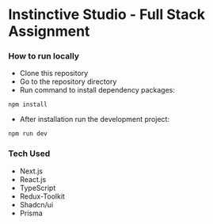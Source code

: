 # Instinctive Studio - Full Stack Assignment

### How to run locally

- Clone this repository
- Go to the repository directory
- Run command to install dependency packages:

```
npm install
```

- After installation run the development project:

```
npm run dev
```

### Tech Used

- Next.js
- React.js
- TypeScript
- Redux-Toolkit
- Shadcn/ui
- Prisma
